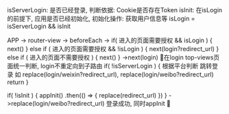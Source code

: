 
isServerLogin: 是否已经登录, 判断依据: Cookie是否存在Token
isInit: 在isLogin的前提下, 应用是否已经初始化, 初始化操作: 获取用户信息等
isLogin = isServerLogin && isInit

APP
->
router-view
->
beforeEach
->
if( 进入的页面需要授权 && isLogin ) {
    next()
} else if ( 进入的页面需要授权 && !isLogin ) {
    next(login?redirect_url)
} else if ( 进入的页面不需要授权 ) {
    next()
}
->next(login)
在login top-views页面统一判断, login不重定向到子路由
if( !isServerLogin ) {
    根据平台判断 跳转登录 如 replace(login/weixin?redirect_url), replace(login/weibo?redirect_url)
    return
}

if( !isInit ) {
    appInit()
        .then(() => {
            replace(redirect_url)
        })
}
->replace(login/weibo?redirect_url)
登录成功, 同时appInit


